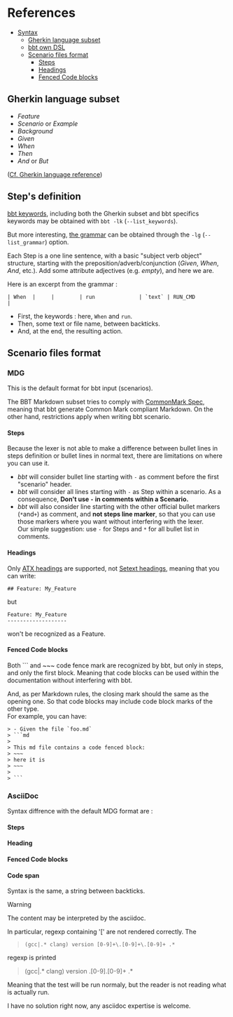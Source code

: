 
# References  <!-- omit from toc -->

- [Syntax](#syntax)
  - [Gherkin language subset](#gherkin-language-subset)
  - [bbt own DSL](#bbt-own-dsl)
  - [Scenario files format](#scenario-files-format)
    - [Steps](#steps)
    - [Headings](#headings)
    - [Fenced Code blocks](#fenced-code-blocks)

## Gherkin language subset

- *Feature*
- *Scenario* or *Example*
- *Background*
- *Given*
- *When*
- *Then*
- *And* or *But*

([Cf. Gherkin language reference](https://en.wikipedia.org/wiki/Cucumber_(software)#Gherkin_language))

## Step's definition 

[bbt keywords](https://github.com/LionelDraghi/bbt/blob/main/docs/keywords.md), including both the Gherkin subset and bbt specifics keywords may be obtained with `bbt -lk` (`--list_keywords`).

But more interesting, [the grammar](https://github.com/LionelDraghi/bbt/blob/main/docs/grammar.md) can be obtained through the `-lg` (`--list_grammar`) option. 

Each Step is a one line sentence, with a basic "subject verb object" structure, starting with the preposition/adverb/conjunction (*Given*, *When*, *And*, etc.). 
Add some attribute adjectives (e.g. *empty*), and here we are.

Here is an excerpt from the grammar :
```
| When  |     |        | run              | `text` | RUN_CMD                 |
```
- First, the keywords : here, `When` and `run`. 
- Then, some text or file name, between backticks.
- And, at the end, the resulting action.


## Scenario files format

### MDG

This is the default format for bbt input (scenarios).

The BBT Markdown subset tries to comply with [CommonMark Spec](https://spec.commonmark.org/), meaning that bbt generate Common Mark compliant Markdown.
On the other hand, restrictions apply when writing bbt scenario.


#### Steps

Because the lexer is not able to make a difference between bullet lines in steps definition or bullet lines in normal text, there are limitations on where you can use it.
- *bbt* will consider bullet line starting with `-` as comment before the first "scenario" header. 
- *bbt* will consider all lines starting with `-` as Step within a scenario. As a consequence, **Don't use `-` in comments within a Scenario.**
- *bbt* will also consider line starting with the other official bullet markers (`*`and`+`) as comment, and **not steps line marker**, so that you can use those markers where you want without interfering with the lexer.  
Our simple suggestion: use `-` for Steps and `*` for all bullet list in comments.

#### Headings

Only [ATX headings](https://spec.commonmark.org/0.31.2/#atx-headings) are supported, not [Setext headings](https://spec.commonmark.org/0.31.2/#setext-headings), meaning that you can write:
```
## Feature: My_Feature
```
but
```
Feature: My_Feature
-------------------
```
won't be recognized as a Feature.

####  Fenced Code blocks

Both ``` and ~~~ code fence mark are recognized by bbt, but only in steps, and only the first block.
Meaning that code blocks can be used within the documentation without interfering with bbt.

And, as per Markdown rules, the closing mark should the same as the opening one.
So that code blocks may include code block marks of the other type.  
For example, you can have:

~~~
> - Given the file `foo.md` 
> ```md
>
> This md file contains a code fenced block:
> ~~~
> here it is
> ~~~
> 
> ```
~~~

### AsciiDoc

Syntax diffrence with the default MDG format are :

#### Steps

#### Heading

#### Fenced Code blocks

#### Code span

Syntax is the same, a string between backticks.

> [!WARNING]  
> The content may be interpreted by the asciidoc. 

In particular, regexp containing '[' are not rendered correctly. The  
> `(gcc|.* clang) version [0-9]+\.[0-9]+\.[0-9]+ .*`

regexp is printed  
> (gcc|.* clang) version \.[0-9]\.[0-9]+ .*  

Meaning that the test will be run normaly, but the reader is not reading what is actually run.

I have no solution right now, any asciidoc expertise is welcome.


